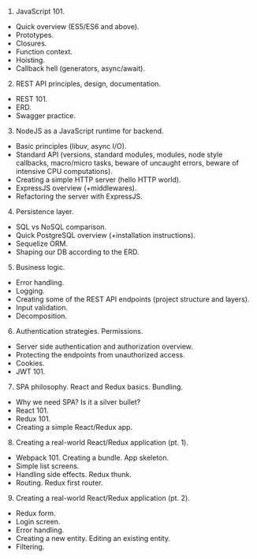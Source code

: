 1) JavaScript 101.
- Quick overview (ES5/ES6 and above).
- Prototypes.
- Closures.
- Function context.
- Hoisting.
- Callback hell (generators, async/await).

2) REST API principles, design, documentation.
- REST 101.
- ERD.
- Swagger practice.

3) NodeJS as a JavaScript runtime for backend.
- Basic principles (libuv, async I/O).
- Standard API (versions, standard modules, modules, node style callbacks, macro/micro tasks, beware of uncaught errors, beware of intensive CPU computations).
- Creating a simple HTTP server (hello HTTP world).
- ExpressJS overview (+middlewares).
- Refactoring the server with ExpressJS.

4) Persistence layer.
- SQL vs NoSQL comparison.
- Quick PostgreSQL overview (+installation instructions).
- Sequelize ORM.
- Shaping our DB according to the ERD.

5) Business logic.
- Error handling.
- Logging.
- Creating some of the REST API endpoints (project structure and layers).
- Input validation.
- Decomposition.

6) Authentication strategies. Permissions.
- Server side authentication and authorization overview.
- Protecting the endpoints from unauthorized access.
- Cookies.
- JWT 101.

7) SPA philosophy. React and Redux basics. Bundling.
- Why we need SPA? Is it a silver bullet?
- React 101.
- Redux 101.
- Creating a simple React/Redux app.

8) Creating a real-world React/Redux application (pt. 1).
- Webpack 101. Creating a bundle. App skeleton.
- Simple list screens.
- Handling side effects. Redux thunk.
- Routing. Redux first router.

9) Creating a real-world React/Redux application (pt. 2).
- Redux form.
- Login screen.
- Error handling.
- Creating a new entity. Editing an existing entity.
- Filtering.
